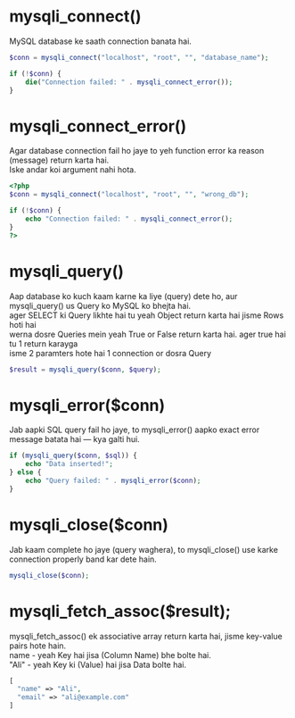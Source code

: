 # mysqli_connect()
MySQL database ke saath connection banata hai.
```php
$conn = mysqli_connect("localhost", "root", "", "database_name");

if (!$conn) {
    die("Connection failed: " . mysqli_connect_error());
}
```

# mysqli_connect_error()
Agar database connection fail ho jaye to yeh function error ka reason (message) return karta hai. <br>
Iske andar koi argument nahi hota.
```php
<?php
$conn = mysqli_connect("localhost", "root", "", "wrong_db");

if (!$conn) {
    echo "Connection failed: " . mysqli_connect_error();
}
?>
```

# mysqli_query()
Aap database ko kuch kaam karne ka liye (query) dete ho, aur mysqli_query() us Query ko MySQL ko bhejta hai. <br>
ager SELECT ki Query likhte hai tu yeah Object return karta hai jisme Rows hoti hai <br>
werna dosre Queries mein yeah True or False return karta hai. ager true hai tu 1 return karayga<br>
isme 2 paramters hote hai 1 connection or dosra Query
```php
$result = mysqli_query($conn, $query);
```

# mysqli_error($conn)
Jab aapki SQL query fail ho jaye, to mysqli_error() aapko exact error message batata hai — kya galti hui.
```php
if (mysqli_query($conn, $sql)) {
    echo "Data inserted!";
} else {
    echo "Query failed: " . mysqli_error($conn);
}
```

# mysqli_close($conn)
Jab kaam complete ho jaye (query waghera), to mysqli_close() use karke connection properly band kar dete hain.
```php
mysqli_close($conn);
```

# mysqli_fetch_assoc($result);
mysqli_fetch_assoc() ek associative array return karta hai, jisme key-value pairs hote hain. <br>
name - yeah Key hai jisa (Column Name) bhe bolte hai. <br>
"Ali" - yeah Key ki (Value) hai jisa Data bolte hai.  
```php
[
  "name" => "Ali",
  "email" => "ali@example.com"
]
```